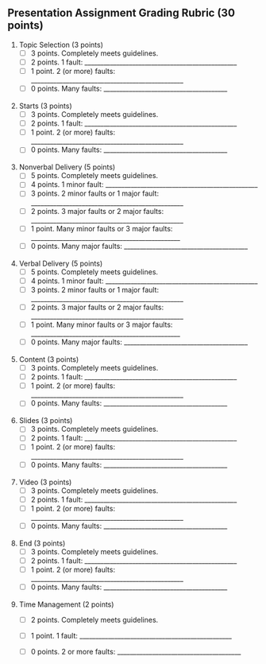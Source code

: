 Presentation Assignment Grading Rubric (30 points)
-------

1. Topic Selection (3 points)
    - [ ] 3 points. Completely meets guidelines.
    - [ ] 2 points. 1 fault: \_\_\_\_\_\_\_\_\_\_\_\_\_\_\_\_\_\_\_\_\_\_\_\_\_\_\_\_\_\_\_\_\_\_\_\_\_\_\__\_\_\_\_\_\_\_\_
    - [ ] 1 point. 2 (or more) faults: \_\_\_\_\_\_\_\_\_\_\_\_\_\_\_\_\_\_\_\_\_\_\_\_\_\_\_\_\_\_\_\_\_\_\_\_\_\_\__\_\_\_\_\_\_\_\_
    - [ ] 0 points. Many faults: \_\_\_\_\_\_\_\_\_\_\_\_\_\_\_\_\_\_\_\_\_\_\_\_\_\_\_\_\_\_\_\_\_\_\_\_\_\_\_  <br> <br> 

1. Starts (3 points)
    - [ ] 3 points. Completely meets guidelines.
    - [ ] 2 points. 1 fault: \_\_\_\_\_\_\_\_\_\_\_\_\_\_\_\_\_\_\_\_\_\_\_\_\_\_\_\_\_\_\_\_\_\_\_\_\_\_\__\_\_\_\_\_\_\_\_
    - [ ] 1 point. 2 (or more) faults: \_\_\_\_\_\_\_\_\_\_\_\_\_\_\_\_\_\_\_\_\_\_\_\_\_\_\_\_\_\_\_\_\_\_\_\_\_\_\__\_\_\_\_\_\_\_\_
    - [ ] 0 points. Many faults: \_\_\_\_\_\_\_\_\_\_\_\_\_\_\_\_\_\_\_\_\_\_\_\_\_\_\_\_\_\_\_\_\_\_\_\_\_\_\_  <br> <br> 

1. Nonverbal Delivery (5 points)
    - [ ] 5 points. Completely meets guidelines.
    - [ ] 4 points. 1 minor fault: \_\_\_\_\_\_\_\_\_\_\_\_\_\_\_\_\_\_\_\_\_\_\_\_\_\_\_\_\_\_\_\_\_\_\_\_\_\_\__\_\_\_\_\_\_\_\_
    - [ ] 3 points. 2 minor faults or 1  major fault: \_\_\_\_\_\_\_\_\_\_\_\_\_\_\_\_\_\_\_\_\_\_\_\_\_\_\_\_\_\_\_\_\_\_\_\_\_\_\__\_\_\_\_\_\_\_\_
    - [ ] 2 points. 3 major faults or 2 major faults: \_\_\_\_\_\_\_\_\_\_\_\_\_\_\_\_\_\_\_\_\_\_\_\_\_\_\_\_\_\_\_\_\_\_\_\_\_\_\__\_\_\_\_\_\_\_\_
    - [ ] 1 point. Many minor faults or 3 major faults: \_\_\_\_\_\_\_\_\_\_\_\_\_\_\_\_\_\_\_\_\_\_\_\_\_\_\_\_\_\_\_\_\_\_\_\_\_\_\__\_\_\_\_\_\_\_
    - [ ] 0 points. Many major faults: \_\_\_\_\_\_\_\_\_\_\_\_\_\_\_\_\_\_\_\_\_\_\_\_\_\_\_\_\_\_\_\_\_\_\_\_\_\_\_  <br> <br> 

1. Verbal Delivery (5 points)
    - [ ] 5 points. Completely meets guidelines.
    - [ ] 4 points. 1 minor fault: \_\_\_\_\_\_\_\_\_\_\_\_\_\_\_\_\_\_\_\_\_\_\_\_\_\_\_\_\_\_\_\_\_\_\_\_\_\_\__\_\_\_\_\_\_\_\_
    - [ ] 3 points. 2 minor faults or 1  major fault: \_\_\_\_\_\_\_\_\_\_\_\_\_\_\_\_\_\_\_\_\_\_\_\_\_\_\_\_\_\_\_\_\_\_\_\_\_\_\__\_\_\_\_\_\_\_\_
    - [ ] 2 points. 3 major faults or 2 major faults: \_\_\_\_\_\_\_\_\_\_\_\_\_\_\_\_\_\_\_\_\_\_\_\_\_\_\_\_\_\_\_\_\_\_\_\_\_\_\__\_\_\_\_\_\_\_\_
    - [ ] 1 point. Many minor faults or 3 major faults: \_\_\_\_\_\_\_\_\_\_\_\_\_\_\_\_\_\_\_\_\_\_\_\_\_\_\_\_\_\_\_\_\_\_\_\_\_\_\__\_\_\_\_\_\_\_
    - [ ] 0 points. Many major faults: \_\_\_\_\_\_\_\_\_\_\_\_\_\_\_\_\_\_\_\_\_\_\_\_\_\_\_\_\_\_\_\_\_\_\_\_\_\_\_  <br> <br> 

1. Content (3 points)
    - [ ] 3 points. Completely meets guidelines.
    - [ ] 2 points. 1 fault: \_\_\_\_\_\_\_\_\_\_\_\_\_\_\_\_\_\_\_\_\_\_\_\_\_\_\_\_\_\_\_\_\_\_\_\_\_\_\__\_\_\_\_\_\_\_\_
    - [ ] 1 point. 2 (or more) faults: \_\_\_\_\_\_\_\_\_\_\_\_\_\_\_\_\_\_\_\_\_\_\_\_\_\_\_\_\_\_\_\_\_\_\_\_\_\_\__\_\_\_\_\_\_\_\_
    - [ ] 0 points. Many faults: \_\_\_\_\_\_\_\_\_\_\_\_\_\_\_\_\_\_\_\_\_\_\_\_\_\_\_\_\_\_\_\_\_\_\_\_\_\_\_  <br> <br> 

1. Slides  (3 points)
    - [ ] 3 points. Completely meets guidelines.
    - [ ] 2 points. 1 fault: \_\_\_\_\_\_\_\_\_\_\_\_\_\_\_\_\_\_\_\_\_\_\_\_\_\_\_\_\_\_\_\_\_\_\_\_\_\_\__\_\_\_\_\_\_\_\_
    - [ ] 1 point. 2 (or more) faults: \_\_\_\_\_\_\_\_\_\_\_\_\_\_\_\_\_\_\_\_\_\_\_\_\_\_\_\_\_\_\_\_\_\_\_\_\_\_\__\_\_\_\_\_\_\_\_
    - [ ] 0 points. Many faults: \_\_\_\_\_\_\_\_\_\_\_\_\_\_\_\_\_\_\_\_\_\_\_\_\_\_\_\_\_\_\_\_\_\_\_\_\_\_\_  <br> <br> 

1. Video  (3 points)
    - [ ] 3 points. Completely meets guidelines.
    - [ ] 2 points. 1 fault: \_\_\_\_\_\_\_\_\_\_\_\_\_\_\_\_\_\_\_\_\_\_\_\_\_\_\_\_\_\_\_\_\_\_\_\_\_\_\__\_\_\_\_\_\_\_\_
    - [ ] 1 point. 2 (or more) faults: \_\_\_\_\_\_\_\_\_\_\_\_\_\_\_\_\_\_\_\_\_\_\_\_\_\_\_\_\_\_\_\_\_\_\_\_\_\_\__\_\_\_\_\_\_\_\_
    - [ ] 0 points. Many faults: \_\_\_\_\_\_\_\_\_\_\_\_\_\_\_\_\_\_\_\_\_\_\_\_\_\_\_\_\_\_\_\_\_\_\_\_\_\_\_  <br> <br> 
    
1. End  (3 points)
    - [ ] 3 points. Completely meets guidelines.
    - [ ] 2 points. 1 fault: \_\_\_\_\_\_\_\_\_\_\_\_\_\_\_\_\_\_\_\_\_\_\_\_\_\_\_\_\_\_\_\_\_\_\_\_\_\_\__\_\_\_\_\_\_\_\_
    - [ ] 1 point. 2 (or more) faults: \_\_\_\_\_\_\_\_\_\_\_\_\_\_\_\_\_\_\_\_\_\_\_\_\_\_\_\_\_\_\_\_\_\_\_\_\_\_\__\_\_\_\_\_\_\_\_
    - [ ] 0 points. Many faults: \_\_\_\_\_\_\_\_\_\_\_\_\_\_\_\_\_\_\_\_\_\_\_\_\_\_\_\_\_\_\_\_\_\_\_\_\_\_\_  <br> <br> 
    
1. Time Management (2 points)
    - [ ] 2 points. Completely meets guidelines.
    - [ ] 1 point. 1 fault: \_\_\_\_\_\_\_\_\_\_\_\_\_\_\_\_\_\_\_\_\_\_\_\_\_\_\_\_\_\_\_\_\_\_\_\_\_\_\__\_\_\_\_\_\_\_\_
    - [ ] 0 points. 2 or more faults: \_\_\_\_\_\_\_\_\_\_\_\_\_\_\_\_\_\_\_\_\_\_\_\_\_\_\_\_\_\_\_\_\_\_\_\_\_\_\_  <br> <br> 

